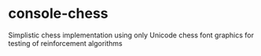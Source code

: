 # console-chess
Simplistic chess implementation using only Unicode chess font graphics for testing of reinforcement algorithms
